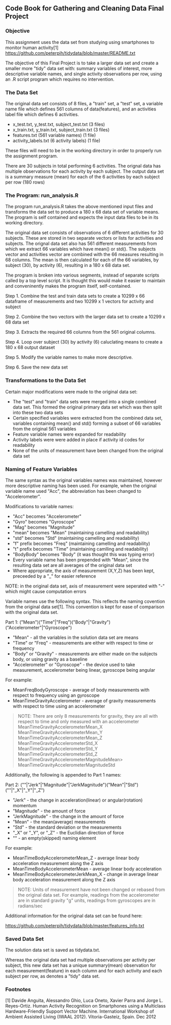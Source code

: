 
## Code Book for Gathering and Cleaning Data Final Project

### Objective

This assignment uses the data set from studying using smartphones to monitor human activity[1]
https://github.com/peterpih/tidydata/blob/master/README.txt

The objective of this Final Project is to take a larger data set and create a smaller more "tidy" data set with: summary variables of interest, more descriptive variable names, and single activity observations per row, using an .R script program which requires no intervention.

### The Data Set

The original data set consists of 8 files, a "train" set, a "test" set, a variable name file which defines 561 columns of data(features), and an activities label file which defines 6 activities.

- x_test.txt, y_test.txt, subject_test.txt  (3 files)
- x_train.txt, y_train.txt, subject_train.txt  (3 files)
- features.txt (561 variable names) (1 file)
- activity_labels.txt (6 activity labels) (1 file)

These files will need to be in the working directory in order to properly run the assignment program.

There are 30 subjects in total performing 6 activities.
The orignal data has multiple observations for each activity by each subject.
The output data set is a summary measure (mean) for each of the 6 activities by each subject per row (180 rows)

### The Program: run_analysis.R

The program run_analysis.R takes the above mentioned input files and transforms the data set to produce a 180 x 68 data set of variable means. The program is self contained and expects the input data files to be in its working directory.

The original data set consists of observations of 6 different activities for 30 subjects.  These are stored in two separate vectors or lists for activities and subjects.  The orignal data set also has 561 different measurements from which we extract 66 variables which have mean() or std(). The subjects vector and activities vector are combined with the 66 measures resulting in 68 columns. The mean is then calculated for each of the 66 variables, by subject (30), by activity (6), resulting in a 180 x 68 data set.

The program is broken into various segments, instead of separate scripts called by a top level script. It is thought this would make it easier to maintain and conveninently makes the program itself, self-contained.

Step 1. Combine the test and train data sets to create a 10299 x 66 dataframe of measurements and two 10299 x 1 vectors for activity and subject

Step 2. Combine the two vectors with the larger data set to create a 10299 x 68 data set

Step 3. Extracts the required 66 columns from the 561 original columns.

Step 4. Loop over subject (30) by activity (6) caluclating means to create a 180 x 68 output dataset

Step 5. Modify the variable names to make more descriptive.

Step 6. Save the new data set

### Transformations to the Data Set

Certain major modifications were made to the original data set:

- The "test" and "train" data sets were merged into a single combined data set. This formed the original primary data set which was then split into these two data sets
- Certain specified variables were extracted from the combined data set, variables containing mean() and std() forming a subset of 66 variables from the original 561 variables
- Feature variable names were expanded for readability
- Activity labels were were added in place if activity id codes for readability
- None of the units of measurement have been changed from the original data set

### Naming of Feature Variables

The same syntax as the original variables names was maintained, however more descriptive naming has been
used. For example, when the original variable name used "Acc", the abbreviation has been changed
to "Accelerometer".

Modifications to variable names:
- "Acc" becomes "Accelerometer"
- "Gyro" becomes "Gyroscope"
- "Mag" becomes "Magnitude"
- "mean" becomes "Mean"  (maintaining camelling and readability)
- "std" becomes "Std"  (maintaining camelling and readability)
- "f" prefix becomes "Freq"  (maintaining camelling and readability)
- "t" prefix becomes "Time"  (maintaining camlling and readability)
- "BodyBody" becomes "Body"  (it was thought this was typing error)
- Every variable name has been prepended with  "Mean", since the resulting data set are all averages of the original data set
- Where appropriate, the axis of measurement (X,Y,Z) has been kept, preceeded by a "_" for easier reference

NOTE: in the original data set, axis of measurement were seperated with "-" which might cause computation errors

Variable names use the following syntax.  This reflects the naming covention from the original data set[1]. This convention is kept for ease of comparison with the original data set.

Part 1: ("Mean")("Time"|"Freq")("Body"|"Gravity")("Accelerometer"|"Gyroscope")

- "Mean" - all the variables in the solution data set are means
- "Time" or "Freq" - measurements are either with respect to time or frequency
- "Body" or "Gravity" - measurements are either made on the subjects body, or using gravity as a baseline
- "Accelerometer" or "Gyroscope" - the device used to take measurement, accelerometer being linear, gyroscope being angular

For example:

- MeanFreqBodyGyroscope - average of body measurements with respect to frequency using an gyroscope
- MeanTimeGravityAccelerometer - average of gravity measurements with respect to time using an accelerometer

> NOTE: There are only 8 measurements for gravity, they are all with respect to time and only measured with an accelerometer
> MeanTimeGravityAccelerometerMean_X
> MeanTimeGravityAccelerometerMean_Y
> MeanTimeGravityAccelerometerMean_Z
> MeanTimeGravityAccelerometerStd_X
> MeanTimeGravityAccelerometerStd_Y
> MeanTimeGravityAccelerometerStd_Z
> MeanTimeGravityAccelerometerMagnitudeMean>
> MeanTimeGravityAccelerometerMagnitudeStd

Additionally, the following is appended to Part 1 names:

Part 2: (""|"Jerk"|"Magnitude"|"JerkMagnitude")("Mean"|"Std")(""|"_X"|"_Y"|"_Z")

- "Jerk" - the change in acceleration(linear) or angular(rotation) momentum
- "Magnitude" - the amount of force
- "JerkMagnitude" - the change in the amount of force
- "Mean" - the mean(average) measurements
- "Std" - the standard deviation or the measurements
- "_X" or "_Y", or "_Z" - the Euclidian direction of force
- "" - an empty(skipped) naming element

For example:

- MeanTimeBodyAccelerometerMean_Z - average linear body acceleration measurement along the Z axis
- MeanTimeBodyAccelerometerMean - average linear body acceleration
- MeanTimeBodyAccelerometerJerkMean_X - change in average linear body acceleration measurement along the Z axis

> NOTE: Units of measurement have not been changed or rebased from the original data set.
> For example, readings from the accelerometer are in standard gravity "g" units, readings from gyroscopes are in radians/sec

Additional information for the original data set can be found here:

https://github.com/peterpih/tidydata/blob/master/features_info.txt


### Saved Data Set

The solution data set is saved as tidydata.txt.

Whereas the original data set had multiple observations per activity per subject, this new data set has a unique summary(mean) observation for each measurement(feature) in each column and for each activity and each subject per row, as denotes a "tidy" data set.

### Footnotes

[1] Davide Anguita, Alessandro Ghio, Luca Oneto, Xavier Parra and Jorge L. Reyes-Ortiz. Human 
Activity Recognition on Smartphones using a Multiclass Hardware-Friendly Support Vector Machine. 
International Workshop of Ambient Assisted Living (IWAAL 2012). Vitoria-Gasteiz, Spain. Dec 2012
